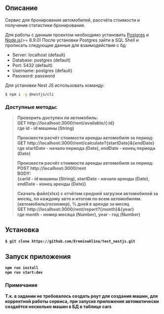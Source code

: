 
## Описание

Сервис для бронирования автомобилей, рассчёта стоимости и получения статистики бронирования.

Для работы с данным проектом необходимо установить [Postgres](https://www.postgresql.org/download/) и [Node.js](https://nodejs.org/en)(>= 8.9.0)
После установки Postgres зайти в SQL Shell и прописать следующие данные для взаимодействия с бд:
- Server: localhost (default)
- Database: postgres (default)
- Port: 5432 (default)
- Username: postgres (default)
- Password: password

Для установки Nest JS использовать команду:
```bash
$ npm i -g @nestjs/cli
```

### Доступные методы:
><b>Проверить доступен ли автомобиль: <br>
> <b>GET
>http://localhost:3000/rent/available/{:id}
<br>где id - id машины (String)
> 
><b>Произвести расчёт стоимости аренды автомобиля за период: <br>
><b>GET
> http://localhost:3000/rent/calculate?{startDate}&{endDate}
> <br>где startDate - начало периода (Date), endDate - конец периода (Date)
>
><b>Произвести расчёт стоимости аренды автомобиля за период: <br>
><b>POST
> http://localhost:3000/rent
> <br> <b> BODY: <br>
> {carId - id машины (String), startDate - начало аренды (Date), endDate - конец аренды (Date)}
> 
><b>Скачать файл(xlsx) с отчётом средней загрузки автомобилей за месяц, по каждому авто и
итогом по всем автомобилям. (автомобиль(госномер), % дней в аренде за месяц <br>
><b>GET
> http://localhost:3000/rent/report?{month}&{year}
> <br> где month - номер месяца (Number), year - год (Number)
## Установка

```bash
$ git clone https://github.com/EreminaAlina/test_nestjs.git
```

## Запуск приложения

```bash
npm run install
npm run start:dev
```
### Примечание
Т.к. в задании не требовалось создать роут для создания машин, 
для корректной работы сервиса, при запуске приложения автоматически 
создаётся несколько машин в БД в таблице cars